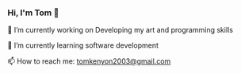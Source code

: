 ### Hi, I'm Tom 👋
🔭 I’m currently working on Developing my art and programming skills

🌱 I’m currently learning software development


📫 How to reach me: tomkenyon2003@gmail.com


<!--
**TomKeny/TomKeny** is a ✨ _special_ ✨ repository because its `README.md` (this file) appears on your GitHub profile.

Here are some ideas to get you started:

- 🔭 I’m currently working on Developing my art and programming skills
- 🌱 I’m currently learning ...
- 👯 I’m looking to collaborate on ...
- 🤔 I’m looking for help with ...
- 💬 Ask me about ...
- 📫 How to reach me: ...
- 😄 Pronouns: ...
- ⚡ Fun fact: ...
-->
